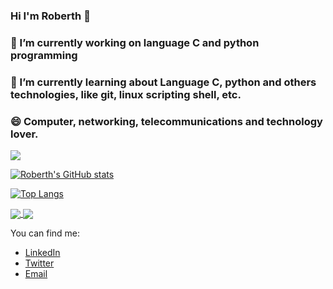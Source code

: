 ### Hi I'm Roberth 👋
### 🔭 I’m currently working on language C and python programming 
### 🌱 I’m currently learning about Language C, python and others technologies, like git, linux scripting shell, etc.
### 😄 Computer, networking, telecommunications and technology lover.

<img src="https://github.com/AlisonQuinter17/AlisonQuinter17/raw/master/multimedia/new.gif" style="max-width:100%;">

[![Roberth's GitHub stats](https://github-readme-stats.vercel.app/api?username=RobARC&show_icons=true&theme=dark)](https://github.com/RobARC/github-readme-stats)

[![Top Langs](https://github-readme-stats.vercel.app/api/top-langs/?username=RobARC&langs_count=5&layout=compact&theme=dark)](https://github.com/RobARC/github-readme-stats)

<a href="https://github.com/RobARC/github-readme-stats">
  <img align="center" src="https://github-readme-stats.vercel.app/api?username=RobARC&show_icons=true&theme=dark)](https://github.com/RobARC/github-readme-stats" />
</a>
<a href="https://github.com/RobARC/convoychat">
  <img align="center" src="https://github-readme-stats.vercel.app/api/top-langs/?username=RobARC&langs_count=5&layout=compact&theme=dark)](https://github.com/RobARC/github-readme-stats" />
</a>


You can find me:
- [LinkedIn](https://www.linkedin.com/in/roberth-rondon/)
- [Twitter](https://twitter.com/rrondonc)
- [Email](rrondonc@gmail.com)

<!--
**RobARC/RobARC** is a ✨ _special_ ✨ repository because its `README.md` (this file) appears on your GitHub profile.



Here are some ideas to get you started:

### 🔭 I’m currently working on language C programming
### 🌱 I’m currently learning about Language C and others technologies, like git, linux scripting shell, etc.
- 👯 I’m looking to collaborate on 
- 🤔 I’m looking for help with ...
- 💬 Ask me about ...
- 📫 How to reach me: ...
- 😄 Pronouns: ...
- ⚡ Fun fact: ...
-->
